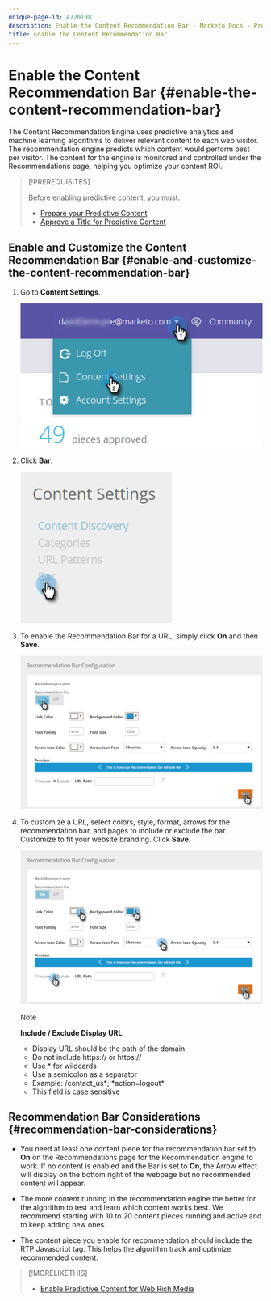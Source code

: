 ```yaml
---
unique-page-id: 4720108
description: Enable the Content Recommendation Bar - Marketo Docs - Product Documentation
title: Enable the Content Recommendation Bar
---
```


# Enable the Content Recommendation Bar {#enable-the-content-recommendation-bar}

The Content Recommendation Engine uses predictive analytics and machine learning algorithms to deliver relevant content to each web visitor. The recommendation engine predicts which content would perform best per visitor. The content for the engine is monitored and controlled under the Recommendations page, helping you optimize your content ROI.

>[!PREREQUISITES]
>
>Before enabling predictive content, you must:
>
>* [Prepare your Predictive Content](https://docs.marketo.com/display/docs/edit+predictive+content)
>* [Approve a Title for Predictive Content](/help/marketo/product-docs/predictive-content/working-with-all-content/approve-a-title-for-predictive-content.md)

## Enable and Customize the Content Recommendation Bar {#enable-and-customize-the-content-recommendation-bar}

1. Go to **Content Settings**.

   ![](assets/settings-dropdown-hand.png)

1. Click **Bar**.

   ![](assets/content-settings-bar-hand.png)

1. To enable the Recommendation Bar for a URL, simply click **On** and then **Save**.

   ![](assets/bar-enable.png)

1. To customize a URL, select colors, style, format, arrows for the recommendation bar, and pages to include or exclude the bar. Customize to fit your website branding. Click **Save**.

   ![](assets/bar-customize-details-hands.png)

   >[!NOTE]
   >
   >**Include / Exclude Display URL**
   >
   >    * Display URL should be the path of the domain
   >    * Do not include https:// or https://
   >    * Use &#42; for wildcards
   >    * Use a semicolon as a separator
   >    * Example: /contact_us&#42;; &#42;action=logout&#42;
   >    * This field is case sensitive

## Recommendation Bar Considerations {#recommendation-bar-considerations}

* You need at least one content piece for the recommendation bar set to **On** on the Recommendations page for the Recommendation engine to work. If no content is enabled and the Bar is set to **On**, the Arrow effect will display on the bottom right of the webpage but no recommended content will appear.

* The more content running in the recommendation engine the better for the algorithm to test and learn which content works best. We recommend starting with 10 to 20 content pieces running and active and to keep adding new ones.
* The content piece you enable for recommendation should include the RTP Javascript tag. This helps the algorithm track and optimize recommended content.

>[!MORELIKETHIS]
>
>* [Enable Predictive Content for Web Rich Media](enable-predictive-content-for-web-rich-media.md)
